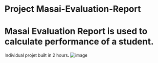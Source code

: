 # Project Masai-Evaluation-Report
# Masai Evaluation Report is used to calculate performance of a student.
Individual projet built in 2 hours.
![image](https://user-images.githubusercontent.com/101392806/226170978-b90d0b5f-4516-4fc0-94c6-bcfd4c72e621.png)
